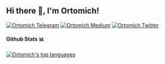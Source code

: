 <h2> Hi there 👋, I'm Ortomich! </h2>

[![Ortomich Telegram](https://img.shields.io/badge/Telegram-0088CC?style=for-the-badge&logo=telegram&logoColor=white)](https://t.me/ortomich_dev)
[![Ortomich Medium](https://img.shields.io/badge/Medium-000000?style=for-the-badge&logo=medium&logoColor=white)](https://medium.com/@ortomichDev)
[![Ortomich Twitter](https://img.shields.io/badge/Twitter-1DA1F2?style=for-the-badge&logo=twitter&logoColor=white)](https://twitter.com/ortomichDev)

#### Github Stats 📊
[![Ortomich's top languages](https://github-readme-stats.vercel.app/api/top-langs/?username=ortomich&layout=compact&theme=buefy&hide_border=true)](https://github.com/anuraghazra/github-readme-stats)
